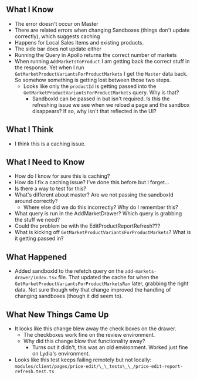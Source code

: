 ## What I Know
- The error doesn't occur on Master
- There are related errors when changing Sandboxes (things don't update correctly), which suggests caching
- Happens for Local Sales Items and existing products. 
- The side bar does not update either
- Running the Query in Apollo returns the correct number of markets
- When running `AddMarketsToProduct` I am getting back the correct stuff in the response. Yet when I run `GetMarketProductVariantsForProductMarkets` I get the `Master` data back. So somehow something is getting lost between those two steps. 
	- Looks like only the `productId` is getting passed into the `GetMarketProductVariantsForProductMarkets` query. Why is that? 
		- SandboxId can be passed in but isn't required. Is this the refreshing issue we see when we reload a page and the sandbox disappears? If so, why isn't that reflected in the UI? 

## What I Think 
- I think this is a caching issue. 

## What I Need to Know
- How do I know for sure this is caching? 
- How do I fix a caching issue? I've done this before but I forget... 
- Is there a way to test for this? 
- What's different about master? Are we not passing the sandboxId around correctly? 
	- Where else did we do this incorrectly? Why do I remember this? 
- What query is run in the AddMarketDrawer? Which query is grabbing the stuff we need? 
- Could the problem be with the EditProductReportRefresh??? 
- What is kicking off `GetMarketProductVariantsForProductMarkets`? What is it getting passed in? 

## What Happened
- Added sandboxId to the refetch query on the `add-markets-drawer/index.tsx` file. That updated the cache for when the `GetMarketProductVariantsForProductMarketsRan` later, grabbing the right data. Not sure though why that change improved the handling of changing sandboxes (though it did seem to).

## What New Things Came Up
- It looks like this change blew away the check boxes on the drawer.
	- The checkboxes work fine on the review environment.
	- Why did this change blow that functionality away? 
		- Turns out it didn't, this was an old environment. Worked just fine on Lydia's environment. 
- Looks like this test keeps failing remotely but not locally: `modules/client/pages/price-edit/\_\_tests\_\_/price-edit-report-refresh.test.ts`